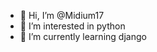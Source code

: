 - 👋 Hi, I’m @Midium17
- 👀 I’m interested in python 
- 🌱 I’m currently learning django


<!---
Midium17/Midium17 is a ✨ special ✨ repository because its `README.md` (this file) appears on your GitHub profile.
You can click the Preview link to take a look at your changes.
--->
